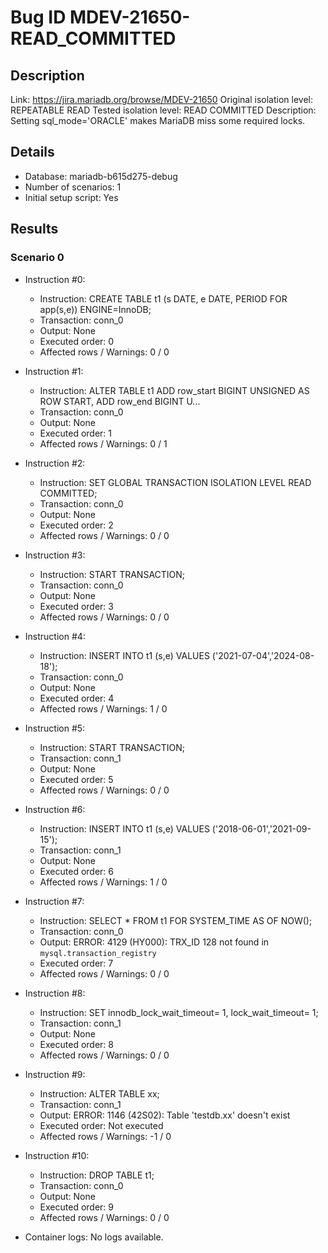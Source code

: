 # Bug ID MDEV-21650-READ_COMMITTED

## Description

Link:                     https://jira.mariadb.org/browse/MDEV-21650
Original isolation level: REPEATABLE READ
Tested isolation level:   READ COMMITTED
Description:              Setting sql_mode='ORACLE' makes MariaDB miss some required locks.


## Details
 * Database: mariadb-b615d275-debug
 * Number of scenarios: 1
 * Initial setup script: Yes

## Results
### Scenario 0
 * Instruction #0:
     - Instruction:  CREATE TABLE t1 (s DATE, e DATE, PERIOD FOR app(s,e)) ENGINE=InnoDB;
     - Transaction: conn_0
     - Output: None
     - Executed order: 0
     - Affected rows / Warnings: 0 / 0
 * Instruction #1:
     - Instruction:  ALTER TABLE t1 ADD row_start BIGINT UNSIGNED AS ROW START, ADD row_end BIGINT U...
     - Transaction: conn_0
     - Output: None
     - Executed order: 1
     - Affected rows / Warnings: 0 / 1
 * Instruction #2:
     - Instruction:  SET GLOBAL TRANSACTION ISOLATION LEVEL READ COMMITTED;
     - Transaction: conn_0
     - Output: None
     - Executed order: 2
     - Affected rows / Warnings: 0 / 0
 * Instruction #3:
     - Instruction:  START TRANSACTION;
     - Transaction: conn_0
     - Output: None
     - Executed order: 3
     - Affected rows / Warnings: 0 / 0
 * Instruction #4:
     - Instruction:  INSERT INTO t1 (s,e) VALUES ('2021-07-04','2024-08-18');
     - Transaction: conn_0
     - Output: None
     - Executed order: 4
     - Affected rows / Warnings: 1 / 0
 * Instruction #5:
     - Instruction:  START TRANSACTION;
     - Transaction: conn_1
     - Output: None
     - Executed order: 5
     - Affected rows / Warnings: 0 / 0
 * Instruction #6:
     - Instruction:  INSERT INTO t1 (s,e) VALUES ('2018-06-01','2021-09-15');
     - Transaction: conn_1
     - Output: None
     - Executed order: 6
     - Affected rows / Warnings: 1 / 0
 * Instruction #7:
     - Instruction:  SELECT * FROM t1 FOR SYSTEM_TIME AS OF NOW();
     - Transaction: conn_0
     - Output: ERROR: 4129 (HY000): TRX_ID 128 not found in `mysql.transaction_registry`
     - Executed order: 7
     - Affected rows / Warnings: 0 / 0
 * Instruction #8:
     - Instruction:  SET innodb_lock_wait_timeout= 1, lock_wait_timeout= 1;
     - Transaction: conn_1
     - Output: None
     - Executed order: 8
     - Affected rows / Warnings: 0 / 0
 * Instruction #9:
     - Instruction:  ALTER TABLE xx;
     - Transaction: conn_1
     - Output: ERROR: 1146 (42S02): Table 'testdb.xx' doesn't exist
     - Executed order: Not executed
     - Affected rows / Warnings: -1 / 0
 * Instruction #10:
     - Instruction:  DROP TABLE t1;
     - Transaction: conn_0
     - Output: None
     - Executed order: 9
     - Affected rows / Warnings: 0 / 0

 * Container logs:
   No logs available.
